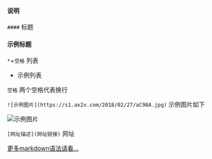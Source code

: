 #### 说明

`####` 标题

#### 示例标题

`*`+`空格` 列表
* 示例列表

`空格` 两个空格代表换行

`![示例图片](https://s1.ax2x.com/2018/02/27/aC98A.jpg)` 示例图片如下

![示例图片](https://s1.ax2x.com/2018/05/14/ihQRR.png)

`[网址描述](网址链接)` 网址

[更多markdown语法请看...](http://www.markdown.cn/#acknowledgement)
